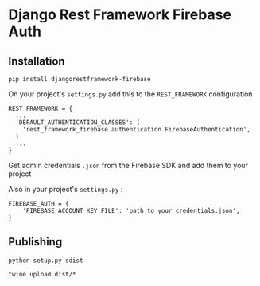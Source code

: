 # Django Rest Framework Firebase Auth

## Installation

```
pip install djangorestframework-firebase
```

On your project's `settings.py` add this to the `REST_FRAMEWORK` configuration

```
REST_FRAMEWORK = {
  ...
  'DEFAULT_AUTHENTICATION_CLASSES': (
    'rest_framework_firebase.authentication.FirebaseAuthentication',
  )
  ...
}
```

Get admin credentials `.json` from the Firebase SDK and add them to your project

Also in your project's `settings.py` :

```
FIREBASE_AUTH = {
    'FIREBASE_ACCOUNT_KEY_FILE': 'path_to_your_credentials.json',
}
```

## Publishing

`python setup.py sdist`

`twine upload dist/*`
